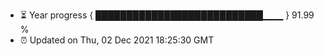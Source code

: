 - ⏳ Year progress { ███████████████████████████▁▁▁ } 91.99 %
- ⏰ Updated on Thu, 02 Dec 2021 18:25:30 GMT

